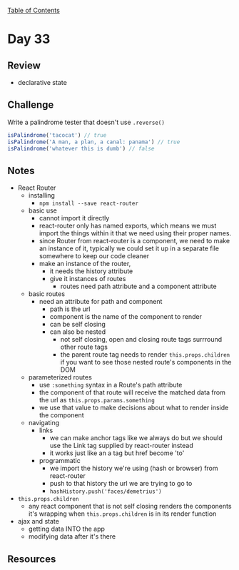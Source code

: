 
[Table of Contents](/README.md)

# Day 33

## Review
- declarative state

## Challenge
Write a palindrome tester that doesn't use `.reverse()`

```js
isPalindrome('tacocat') // true
isPalindrome('A man, a plan, a canal: panama') // true
isPalindrome('whatever this is dumb') // false
```

## Notes
- React Router
	- installing
		- `npm install --save react-router`
	- basic use
		- cannot import it directly
		- react-router only has named exports, which means we must import the things within it that we need using their proper names.
		- since Router from react-router is a component, we need to make an instance of it, typically we could set it up in a separate file somewhere to keep our code cleaner
		- make an instance of the router,
			- it needs the history attribute
			-	give it instances of routes
				- routes need path attribute and a component attribute
	- basic routes
		- need an attribute for path and component
			- path is the url
			- component is the name of the component to render
			- can be self closing
			- can also be nested
				- not self closing, open and closing route tags surrround other route tags
				- the parent route tag needs to render `this.props.children` if you want to see those nested route's components in the DOM
	- parameterized routes
		- use `:something` syntax in a Route's path attribute
		- the component of that route will receive the matched data from the url as `this.props.params.something`
		- we use that value to make decisions about what to render inside the component
	- navigating
		- links
			- we can make anchor tags like we always do but we should use the Link tag supplied by react-router instead
			- it works just like an a tag but href become 'to'
		- programmatic
			- we import the history we're using (hash or browser) from react-router
			- push to that history the url we are trying to go to
			- `hashHistory.push('faces/demetrius')`
- `this.props.children`
	- any react component that is not self closing renders the components it's wrapping when `this.props.children` is in its render function
- ajax and state
	- getting data INTO the app
	- modifying data after it's there

## Resources

